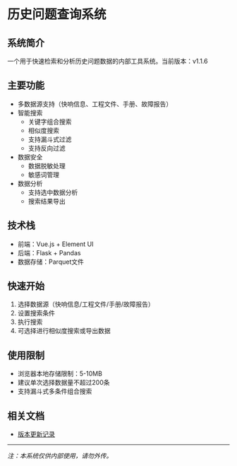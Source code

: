 # 历史问题查询系统

## 系统简介
一个用于快速检索和分析历史问题数据的内部工具系统。当前版本：v1.1.6

## 主要功能
- 多数据源支持（快响信息、工程文件、手册、故障报告）
- 智能搜索
  - 关键字组合搜索
  - 相似度搜索
  - 支持漏斗式过滤
  - 支持反向过滤
- 数据安全
  - 数据脱敏处理
  - 敏感词管理
- 数据分析
  - 支持选中数据分析
  - 搜索结果导出

## 技术栈
- 前端：Vue.js + Element UI
- 后端：Flask + Pandas
- 数据存储：Parquet文件

## 快速开始
1. 选择数据源（快响信息/工程文件/手册/故障报告）
2. 设置搜索条件
3. 执行搜索
4. 可选择进行相似度搜索或导出数据

## 使用限制
- 浏览器本地存储限制：5-10MB
- 建议单次选择数据量不超过200条
- 支持漏斗式多条件组合搜索

## 相关文档
- [版本更新记录](CHANGELOG.md)

---

*注：本系统仅供内部使用，请勿外传。*
